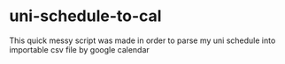 # uni-schedule-to-cal
This quick messy script was made in order to parse my uni schedule into importable csv file by google calendar 
